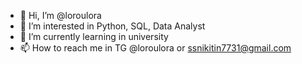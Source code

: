 - 👋 Hi, I’m @loroulora
- 👀 I’m interested in Python, SQL, Data Analyst
- 🌱 I’m currently learning in university
- 📫 How to reach me in TG @loroulora or ssnikitin7731@gmail.com

<!---
loroulora/loroulora is a ✨ special ✨ repository because its `README.md` (this file) appears on your GitHub profile.
You can click the Preview link to take a look at your changes.
--->
